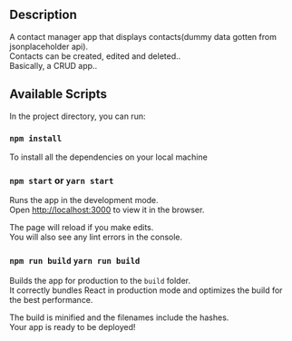 ## Description
A contact manager app that displays contacts(dummy data gotten from jsonplaceholder api).<br>
Contacts can be created, edited and deleted..<br>
Basically, a CRUD app..

## Available Scripts

In the project directory, you can run:
### `npm install`
To install all the dependencies on your local machine

### `npm start` or `yarn start`

Runs the app in the development mode.<br>
Open [http://localhost:3000](http://localhost:3000) to view it in the browser.

The page will reload if you make edits.<br>
You will also see any lint errors in the console.

### `npm run build` `yarn run build`

Builds the app for production to the `build` folder.<br>
It correctly bundles React in production mode and optimizes the build for the best performance.

The build is minified and the filenames include the hashes.<br>
Your app is ready to be deployed!

